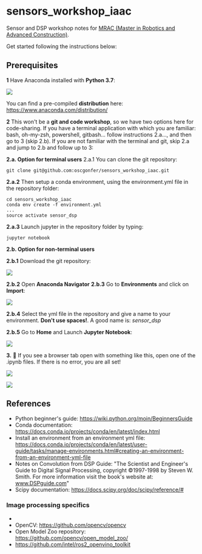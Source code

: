 # sensors_workshop_iaac

Sensor and DSP workshop notes for [MRAC (Master in Robotics and Advanced Construction)](https://iaac.net/educational-programmes/masters-programmes/master-in-robotics-and-advanced-construction-mrac/).

Get started following the instructions below:

## Prerequisites

**1** Have Anaconda installed with **Python 3.7**:

![](https://i.imgur.com/eZL8BXw.png)

You can find a pre-compiled **distribution** here: https://www.anaconda.com/distribution/

**2** This won't be a **git and code workshop**, so we have two options here for code-sharing. If you have a terminal application with which you are familiar: bash, oh-my-zsh, powershell, gitbash...  follow instructions 2.a..., and then go to 3 (skip 2.b). If you are not familiar with the terminal and git, skip 2.a and jump to 2.b and follow up to 3:

**2.a. Option for terminal users**
2.a.1 You can clone the git repository:
    
```
git clone git@github.com:oscgonfer/sensors_workshop_iaac.git
```

**2.a.2** Then setup a conda environment, using the  environment.yml file in the repository folder:

```
cd sensors_workshop_iaac
conda env create -f environment.yml
...
source activate sensor_dsp
```

**2.a.3** Launch jupyter in the repository folder by typing:


```
jupyter notebook
```

**2.b. Option for non-terminal users**

**2.b.1** Download the git repository:

![](https://i.imgur.com/TrZTJBx.png)

**2.b.2** Open **Anaconda Navigator**
**2.b.3** Go to **Environments** and click on **Import**:

![](https://i.imgur.com/fiBBp4q.png)

**2.b.4** Select the yml file in the repository and give a name to your environment. **Don't use spaces!**. A good name is: _sensor_dsp_

**2.b.5** Go to **Home** and Launch **Jupyter Notebook**:

![](https://i.imgur.com/cDrHsvo.png)

**3.** 🎉 If you see a browser tab open with something like this, open one of the .ipynb files. If there is no error, you are all set!

![](https://i.imgur.com/3kovixl.png)

![](https://i.imgur.com/YkBY9LK.png)

## References

- Python beginner's guide: https://wiki.python.org/moin/BeginnersGuide
- Conda documentation: https://docs.conda.io/projects/conda/en/latest/index.html
- Install an environment from an environment yml file: https://docs.conda.io/projects/conda/en/latest/user-guide/tasks/manage-environments.html#creating-an-environment-from-an-environment-yml-file
- Notes on Convolution from DSP Guide: "The Scientist and Engineer's Guide to Digital Signal Processing, copyright ©1997-1998 by Steven W. Smith. For more information visit the book's website at: www.DSPguide.com"
- Scipy documentation: https://docs.scipy.org/doc/scipy/reference/#

### Image processing specifics

- 
- OpenCV: https://github.com/opencv/opencv
- Open Model Zoo repository: https://github.com/opencv/open_model_zoo/
- https://github.com/intel/ros2_openvino_toolkit